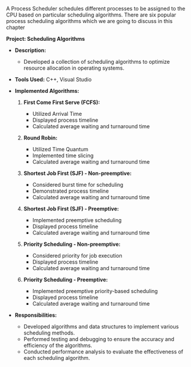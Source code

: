 A Process Scheduler schedules different processes to be assigned to the CPU based on particular scheduling algorithms. There are six popular process scheduling algorithms which we are going to discuss in this chapter


**Project: Scheduling Algorithms**

- **Description:**
  - Developed a collection of scheduling algorithms to optimize resource allocation in operating systems.
  
- **Tools Used:** C++, Visual Studio
  
- **Implemented Algorithms:**
  1. **First Come First Serve (FCFS):**
     - Utilized Arrival Time
     - Displayed process timeline
     - Calculated average waiting and turnaround time
     
  2. **Round Robin:**
     - Utilized Time Quantum
     - Implemented time slicing
     - Calculated average waiting and turnaround time
  
  3. **Shortest Job First (SJF) - Non-preemptive:**
     - Considered burst time for scheduling
     - Demonstrated process timeline
     - Calculated average waiting and turnaround time
     
  4. **Shortest Job First (SJF) - Preemptive:**
     - Implemented preemptive scheduling
     - Displayed process timeline
     - Calculated average waiting and turnaround time
  
  5. **Priority Scheduling - Non-preemptive:**
     - Considered priority for job execution
     - Displayed process timeline
     - Calculated average waiting and turnaround time
  
  6. **Priority Scheduling - Preemptive:**
     - Implemented preemptive priority-based scheduling
     - Displayed process timeline
     - Calculated average waiting and turnaround time

- **Responsibilities:**
  - Developed algorithms and data structures to implement various scheduling methods.
  - Performed testing and debugging to ensure the accuracy and efficiency of the algorithms.
  - Conducted performance analysis to evaluate the effectiveness of each scheduling algorithm.
  
